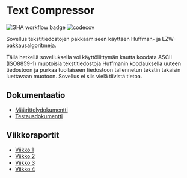 # Text Compressor

![GHA workflow badge](https://github.com/kivistoilkka/algoritmit_ja_tekoaly_harjoitustyo/workflows/CI/badge.svg) [![codecov](https://codecov.io/gh/kivistoilkka/algoritmit_ja_tekoaly_harjoitustyo/graph/badge.svg?token=YMC46OV14B)](https://codecov.io/gh/kivistoilkka/algoritmit_ja_tekoaly_harjoitustyo)

Sovellus tekstitiedostojen pakkaamiseen käyttäen Huffman- ja LZW-pakkausalgoritmeja.

Tällä hetkellä sovelluksella voi käyttöliittymän kautta koodata ASCII (ISO8859-1) muotoisia tekstitiedostoja Huffmanin koodauksella uuteen tiedostoon ja purkaa tuollaiseen tiedostoon tallennetun tekstin takaisin luettavaan muotoon. Sovellus ei siis vielä tiivistä tietoa.

## Dokumentaatio
- [Määrittelydokumentti](dokumentaatio/maarittelydokumentti.md)
- [Testausdokumentti](dokumentaatio/testausdokumentti.md)

## Viikkoraportit
- [Viikko 1](dokumentaatio/viikkoraportti1.md)
- [Viikko 2](dokumentaatio/viikkoraportti2.md)
- [Viikko 3](dokumentaatio/viikkoraportti3.md)
- [Viikko 4](dokumentaatio/viikkoraportti4.md)
